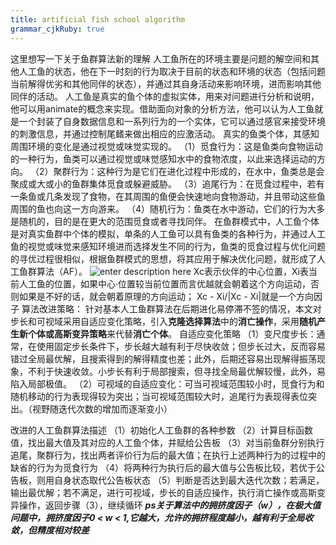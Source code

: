 ```yaml
---
title: artificial fish school algorithm
grammar_cjkRuby: true
---
```

这里想写一下关于鱼群算法新的理解
人工鱼所在的环境主要是问题的解空间和其他人工鱼的状态，他在下一时刻的行为取决于目前的状态和环境的状态（包括问题当前解得优劣和其他同伴的状态），并通过其自身活动来影响环境，进而影响其他同伴的活动。
	人工鱼是真实的鱼个体的虚拟实体，用来对问题进行分析和说明，他可以用animate的概念来实现。借助面向对象的分析方法，他可以认为人工鱼就是一个封装了自身数据信息和一系列行为的一个实体，它可以通过感官来接受环境的刺激信息，并通过控制尾鳍来做出相应的应激活动。
	真实的鱼类个体，其感知周围环境的变化是通过视觉或味觉实现的。
	（1）觅食行为：这是鱼类向食物运动的一种行为，鱼类可以通过视觉或味觉感知水中的食物浓度，以此来选择运动的方向。
	（2）聚群行为：这种行为是它们在进化过程中形成的，在水中，鱼类总是会聚成或大或小的鱼群集体觅食或躲避威胁。
	（3）追尾行为：在觅食过程中，若有一条鱼或几条发现了食物，在其周围的鱼便会快速地向食物游动，并且带动这些鱼周围的鱼也向这一方向游来。
	（4）随机行为：鱼类在水中游动，它们的行为大多是随机的，目的是在更大的范围觅食或者寻找同伴。
	在鱼群模式中，人工鱼个体是对真实鱼群中个体的模拟，单条的人工鱼可以具有鱼类的各种行为，并通过人工鱼的视觉或味觉来感知环境进而选择发生不同的行为，鱼类的觅食过程与优化问题的寻优过程很相似，根据鱼群模式的思想，将其应用于解决优化问题，就形成了人工鱼群算法（AF）。
	![enter description here][1]
	Xc表示伙伴的中心位置，Xi表当前人工鱼的位置，如果中心·位置较当前位置而言优越就会朝着这个方向运动，否则如果是不好的话，就会朝着原理的方向运动；
	Xc - Xi/|Xc - Xi|就是一个方向因子
算法改进策略：
针对基本人工鱼群算法在后期进化易停滞不签的情况，本文对步长和可视域采用自适应变化策略，引入**克隆选择算法**中的**消亡操作**，采用**随机产生新个体或高斯变异策略**来代替**消亡个体**。
	自适应变化策略
	（1）变尺度步长：通常，在使用固定步长条件下，步长越大越有利于尽快收敛；但步长过大，反而容易错过全局最优解，且搜索得到的解得精度也差；此外，后期还容易出现解得振荡现象，不利于快速收敛。小步长有利于局部搜索，但寻找全局最优解较慢，此外，易陷入局部极值。
	（2）可视域的自适应变化：可当可视域范围较小时，觅食行为和随机移动的行为表现得较为突出；当可视域范围较大时，追尾行为表现得表位突出。（视野随迭代次数的增加而逐渐变小）

改进的人工鱼群算法描述
（1）初始化人工鱼群的各种参数
（2）计算目标函数值，找出最大值及其对应的人工鱼个体，并赋给公告板
（3）对当前鱼群分别执行追尾，聚群行为，找出两者评价行为后的最大值；在执行上述两种行为的过程中的缺省的行为为觅食行为
（4）将两种行为执行后的最大值与公告板比较，若优于公告板，则用自身状态取代公告板状态
（5）判断是否达到最大迭代次数；若满足，输出最优解；若不满足，进行可视域，步长的自适应操作，执行消亡操作或高斯变异操作，返回步骤（3），继续循环
***ps关于算法中的拥挤度因子（w），在极大值问题中，拥挤度因子0 < w < 1,它越大，允许的拥挤程度越小，越有利于全局收敛，但精度相对较差***


  [1]: ./images/1505285321205.jpg